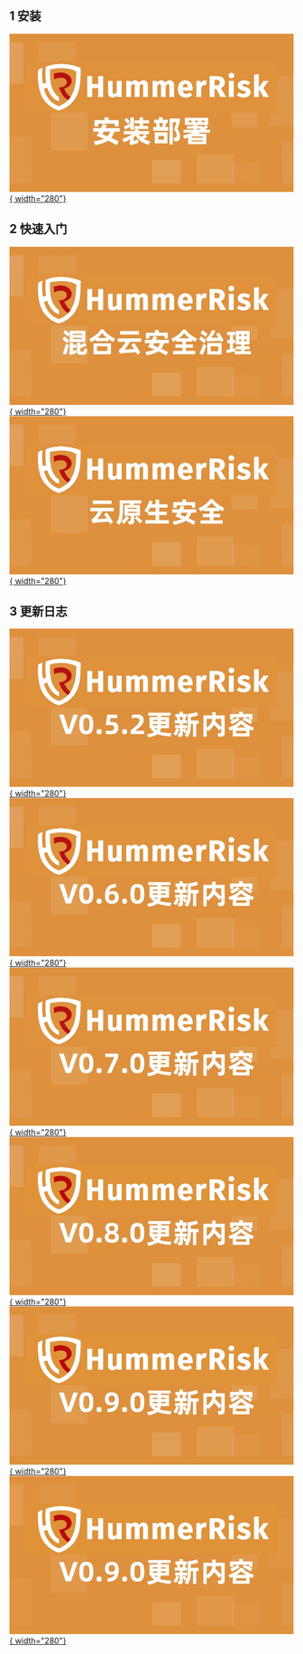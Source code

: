 ## 1 安装
[![安装部署](./img/../../img/vedio/install-cover.jpeg){ width="280"}](https://www.bilibili.com/video/BV1JK411d79A/)


## 2 快速入门

[![快速入门1](./img/../../img/vedio/quickstart1.jpeg){ width="280"}](https://www.bilibili.com/video/BV1g84y1b79N/?vd_source=40cffdce443e3b05aff80ddde424f0c3)
[![快速入门2](./img/../../img/vedio/quickstart2.jpeg){ width="280"}](https://www.bilibili.com/video/BV1yA411D7kc/)


## 3 更新日志

[![更新日志](./img/../../img/vedie/../vedio/v052cover.jpeg){ width="280"}](https://www.bilibili.com/video/BV13P4y1d7kn/)
[![更新日志](./img/../../img/vedie/../vedio/v060cover.jpeg){ width="280"}](https://www.bilibili.com/video/BV1mD4y1h7cg/)
[![更新日志](./img/../../img/vedie/../vedio/v070cover.jpeg){ width="280"}](https://www.bilibili.com/video/BV1Mv4y1X7sT/)
[![更新日志](./img/../../img/vedie/../vedio/v080cover.jpeg){ width="280"}](https://www.bilibili.com/video/BV1AP4y1C73y/)
[![更新日志](./img/../../img/vedie/../vedio/v090docscover.jpeg){ width="280"}](https://www.bilibili.com/video/BV1Gy4y1R7SV/)
[![更新日志](./img/../../img/vedie/../vedio/v091docscover.jpeg){ width="280"}](https://www.bilibili.com/video/BV1uY411r7DP/)